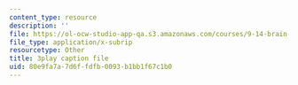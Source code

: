 ```yaml
---
content_type: resource
description: ''
file: https://ol-ocw-studio-app-qa.s3.amazonaws.com/courses/9-14-brain-structure-and-its-origins-spring-2014/80e9fa7a7d6ffdfb0093b1bb1f67c1b0_555127.srt
file_type: application/x-subrip
resourcetype: Other
title: 3play caption file
uid: 80e9fa7a-7d6f-fdfb-0093-b1bb1f67c1b0
---
```

